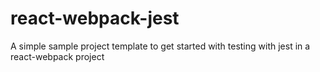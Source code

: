 # react-webpack-jest

A simple sample project template to get started with testing with jest in a react-webpack project

